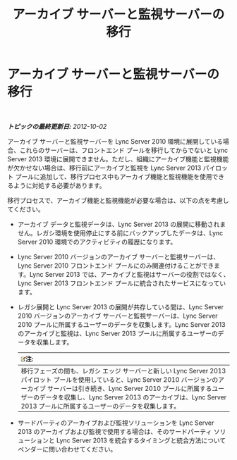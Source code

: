 ﻿---
title: アーカイブ サーバーと監視サーバーの移行
TOCTitle: アーカイブ サーバーと監視サーバーの移行
ms:assetid: 77831579-df45-4697-b8c5-207b74a07a40
ms:mtpsurl: https://technet.microsoft.com/ja-jp/library/JJ205015(v=OCS.15)
ms:contentKeyID: 48272569
ms.date: 05/19/2016
mtps_version: v=OCS.15
ms.translationtype: HT
---

# アーカイブ サーバーと監視サーバーの移行

 

_**トピックの最終更新日:** 2012-10-02_

アーカイブ サーバーと監視サーバーを Lync Server 2010 環境に展開している場合、これらのサーバーは、フロントエンド プールを移行してからでないと Lync Server 2013 環境に展開できません。ただし、組織にアーカイブ機能と監視機能が欠かせない場合は、移行前にアーカイブと監視を Lync Server 2013 パイロット プールに追加して、移行プロセス中もアーカイブ機能と監視機能を使用できるように対処する必要があります。

移行プロセスで、アーカイブ機能と監視機能が必要な場合は、以下の点を考慮してください。

  - アーカイブ データと監視データは、Lync Server 2013 の展開に移動されません。レガシ環境を使用停止にする前にバックアップしたデータは、Lync Server 2010 環境でのアクティビティの履歴になります。

  - Lync Server 2010 バージョンのアーカイブ サーバーと監視サーバーは、Lync Server 2010 フロントエンド プールにのみ関連付けることができます。Lync Server 2013 では、アーカイブと監視はサーバーの役割ではなく、Lync Server 2013 フロントエンド プールに統合されたサービスになっています。

  - レガシ展開と Lync Server 2013 の展開が共存している間は、Lync Server 2010 バージョンのアーカイブ サーバーと監視サーバーは、Lync Server 2010 プールに所属するユーザーのデータを収集します。Lync Server 2013 のアーカイブと監視は、Lync Server 2013 プールに所属するユーザーのデータを収集します。
    
    <table>
    <thead>
    <tr class="header">
    <th><img src="images/Gg412781.note(OCS.15).gif" title="note" alt="note" />注:</th>
    </tr>
    </thead>
    <tbody>
    <tr class="odd">
    <td>移行フェーズの間も、レガシ エッジ サーバーと新しい Lync Server 2013 パイロット プールを使用していると、Lync Server 2010 バージョンのアーカイブ サーバーは引き続き、Lync Server 2010 プールに所属するユーザーのデータを収集し、Lync Server 2013 のアーカイブは、Lync Server 2013 プールに所属するユーザーのデータを収集します。</td>
    </tr>
    </tbody>
    </table>


  - サードパーティのアーカイブおよび監視ソリューションを Lync Server 2013 のアーカイブおよび監視で使用する場合は、そのサードパーティ ソリューションと Lync Server 2013 を統合するタイミングと統合方法についてベンダーに問い合わせてください。

